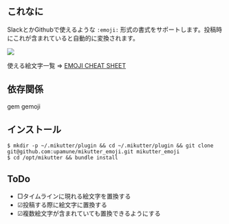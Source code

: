 ## これなに
SlackとかGithubで使えるような ```:emoji:``` 形式の書式をサポートします。投稿時にこれが含まれていると自動的に変換されます。

![](https://raw.githubusercontent.com/jajkeqos/mikutter_emoji/gh-pages/img/demo.gif)

使える絵文字一覧 => [EMOJI CHEAT SHEET](http://www.emoji-cheat-sheet.com/)

## 依存関係
gem gemoji

## インストール
```
$ mkdir -p ~/.mikutter/plugin && cd ~/.mikutter/plugin && git clone git@github.com:upamune/mikutter_emoji.git mikutter_emoji
$ cd /opt/mikutter && bundle install

```

## ToDo
- □タイムラインに現れる絵文字を置換する
- ☑投稿する際に絵文字に置換する
- ☑複数絵文字が含まれていても置換できるようにする
